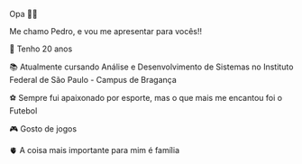 Opa 🤙🏽

Me chamo Pedro, e vou me apresentar para vocês!!

🥇 Tenho 20 anos

📚 Atualmente cursando Análise e Desenvolvimento de Sistemas no Instituto Federal de São Paulo - Campus de Bragança

⚽ Sempre fui apaixonado por esporte, mas o que mais me encantou foi o Futebol

🎮 Gosto de jogos

🫀 A coisa mais importante para mim é família
